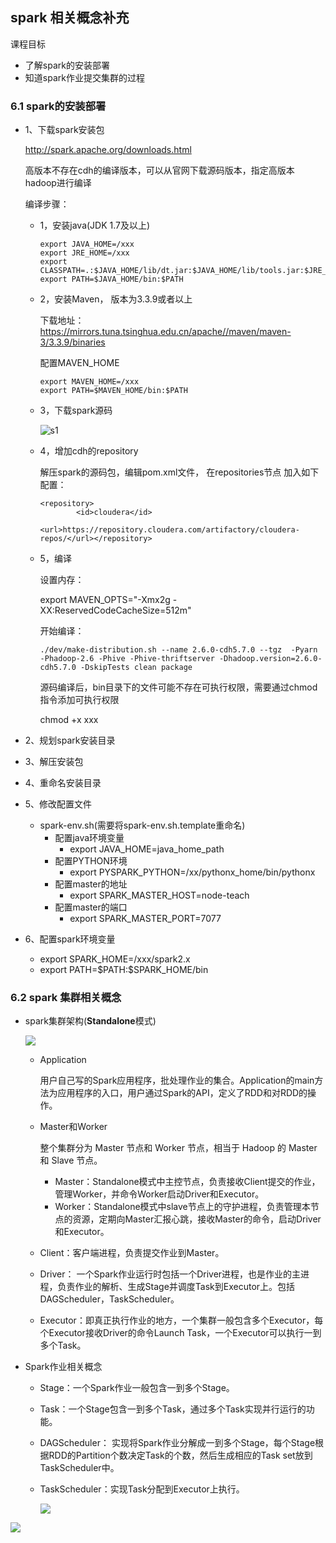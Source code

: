 ## spark 相关概念补充

课程目标

- 了解spark的安装部署
- 知道spark作业提交集群的过程

### 6.1 spark的安装部署

- 1、下载spark安装包

  http://spark.apache.org/downloads.html

  高版本不存在cdh的编译版本，可以从官网下载源码版本，指定高版本hadoop进行编译

  编译步骤：

  - 1，安装java(JDK 1.7及以上)

    ```
    export JAVA_HOME=/xxx
    export JRE_HOME=/xxx
    export CLASSPATH=.:$JAVA_HOME/lib/dt.jar:$JAVA_HOME/lib/tools.jar:$JRE_HOME/lib:$CLASSPATH
    export PATH=$JAVA_HOME/bin:$PATH
    ```

  - 2，安装Maven， 版本为3.3.9或者以上

    下载地址：https://mirrors.tuna.tsinghua.edu.cn/apache//maven/maven-3/3.3.9/binaries

    配置MAVEN_HOME

    ```
    export MAVEN_HOME=/xxx
    export PATH=$MAVEN_HOME/bin:$PATH
    ```

  - 3，下载spark源码

    ![s1](/img/s1.png)

  - 4，增加cdh的repository

    解压spark的源码包，编辑pom.xml文件， 在repositories节点 加入如下配置：

    ```
    <repository>
            <id>cloudera</id>
            <url>https://repository.cloudera.com/artifactory/cloudera-repos/</url></repository>
    ```

  - 5，编译

    设置内存：

    export MAVEN_OPTS="-Xmx2g -XX:ReservedCodeCacheSize=512m"

    开始编译：

    ```
    ./dev/make-distribution.sh --name 2.6.0-cdh5.7.0 --tgz  -Pyarn -Phadoop-2.6 -Phive -Phive-thriftserver -Dhadoop.version=2.6.0-cdh5.7.0 -DskipTests clean package
    ```

    源码编译后，bin目录下的文件可能不存在可执行权限，需要通过chmod指令添加可执行权限

    chmod +x xxx

- 2、规划spark安装目录

- 3、解压安装包

- 4、重命名安装目录

- 5、修改配置文件

  - spark-env.sh(需要将spark-env.sh.template重命名)
    - 配置java环境变量
      - export JAVA_HOME=java_home_path
    - 配置PYTHON环境
      - export PYSPARK_PYTHON=/xx/pythonx_home/bin/pythonx
    - 配置master的地址
      - export SPARK_MASTER_HOST=node-teach
    - 配置master的端口
      - export SPARK_MASTER_PORT=7077

- 6、配置spark环境变量

  - export SPARK_HOME=/xxx/spark2.x
  - export PATH=\$PATH:\$SPARK_HOME/bin

### 6.2 spark 集群相关概念

- spark集群架构(**Standalone**模式)

  ![](/img/spark1.png)

  - Application

    用户自己写的Spark应用程序，批处理作业的集合。Application的main方法为应用程序的入口，用户通过Spark的API，定义了RDD和对RDD的操作。

  - Master和Worker

    整个集群分为 Master 节点和 Worker 节点，相当于 Hadoop 的 Master 和 Slave 节点。

    - Master：Standalone模式中主控节点，负责接收Client提交的作业，管理Worker，并命令Worker启动Driver和Executor。
    - Worker：Standalone模式中slave节点上的守护进程，负责管理本节点的资源，定期向Master汇报心跳，接收Master的命令，启动Driver和Executor。

  - Client：客户端进程，负责提交作业到Master。

  - Driver： 一个Spark作业运行时包括一个Driver进程，也是作业的主进程，负责作业的解析、生成Stage并调度Task到Executor上。包括DAGScheduler，TaskScheduler。

  - Executor：即真正执行作业的地方，一个集群一般包含多个Executor，每个Executor接收Driver的命令Launch Task，一个Executor可以执行一到多个Task。

- Spark作业相关概念

  - Stage：一个Spark作业一般包含一到多个Stage。

  - Task：一个Stage包含一到多个Task，通过多个Task实现并行运行的功能。

  - DAGScheduler： 实现将Spark作业分解成一到多个Stage，每个Stage根据RDD的Partition个数决定Task的个数，然后生成相应的Task set放到TaskScheduler中。

  - TaskScheduler：实现Task分配到Executor上执行。

    ![](/img/spark2.png)

![](/img/spark3.png)
